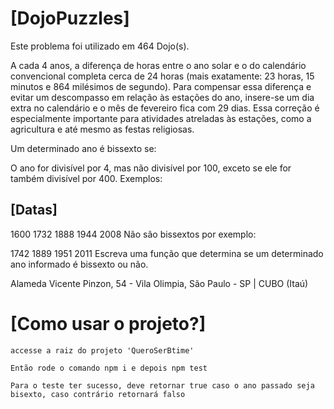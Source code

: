 # [DojoPuzzles]

Este problema foi utilizado em 464 Dojo(s).

A cada 4 anos, a diferença de horas entre o ano solar e o do calendário convencional completa cerca de 24 horas (mais exatamente: 23 horas, 15 minutos e 864 milésimos de segundo). Para compensar essa diferença e evitar um descompasso em relação às estações do ano, insere-se um dia extra no calendário e o mês de fevereiro fica com 29 dias. Essa correção é especialmente importante para atividades atreladas às estações, como a agricultura e até mesmo as festas religiosas.

Um determinado ano é bissexto se:

O ano for divisível por 4, mas não divisível por 100, exceto se ele for também divisível por 400.
Exemplos:


## [Datas]

1600
1732
1888
1944
2008
Não são bissextos por exemplo:

1742
1889
1951
2011
Escreva uma função que determina se um determinado ano informado é bissexto ou não.

Alameda Vicente Pinzon, 54 - Vila Olimpia, São Paulo - SP | CUBO (Itaú)

# [Como usar o projeto?]

`accesse a raiz do projeto 'QueroSerBtime'`

`Então rode o comando npm i e depois npm test`

`Para o teste ter sucesso, deve retornar true caso o ano passado seja bisexto, caso contrário retornará falso`